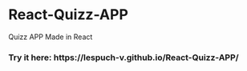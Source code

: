 # React-Quizz-APP
Quizz APP Made in React
<h3>Try it here: https://lespuch-v.github.io/React-Quizz-APP/ </h3>
